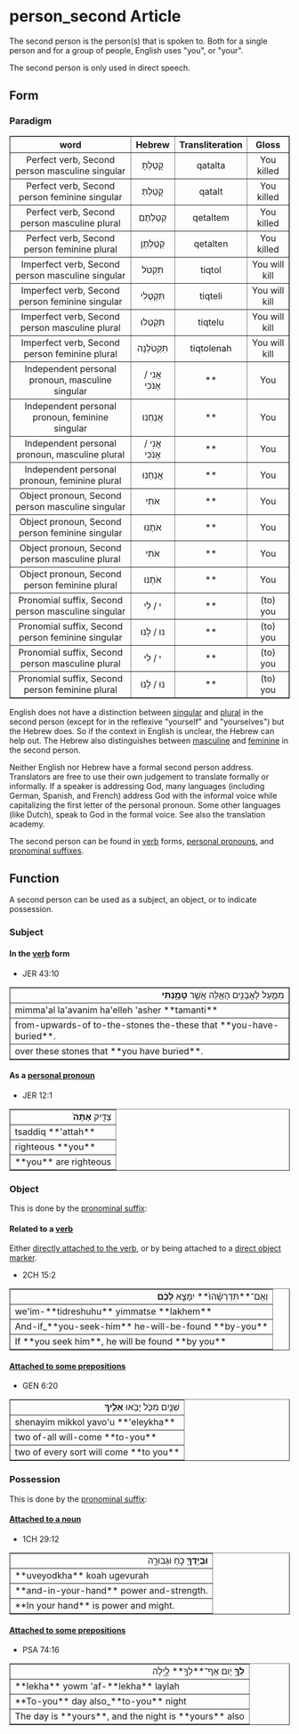 # person_second Article
The second person is the person(s) that is spoken to. Both for a single person and for a group of people, English uses "you", or "your".

The second person is only used in direct speech.

## Form

### Paradigm

<table border="1" class="docutils">
<tr class="row-odd"><th>word</th><th>Hebrew</th><th>Transliteration</th><th>Gloss</th>
</tr>
<tr class="row-even" align="center"><td>Perfect verb, Second person masculine singular</td><td>קָטַלְתָּ</td><td>qatalta</td><td>You killed</td>
</tr>
<tr class="row-odd" align="center"><td>Perfect verb, Second person feminine singular</td><td>קָטַלְתְּ</td><td>qatalt</td><td>You killed</td>
</tr>
<tr class="row-even" align="center"><td>Perfect verb, Second person masculine plural</td><td>קְטַלְתֶּם</td><td>qetaltem</td><td>You killed</td>
</tr>
<tr class="row-odd" align="center"><td>Perfect verb, Second person feminine plural</td><td>קְטַלְתֶּן</td><td>qetalten</td><td>You killed</td>
</tr>


<tr class="row-even" align="center"><td>Imperfect verb, Second person masculine singular</td><td>תִּקְטֹל</td><td>tiqtol</td><td>You will kill</td>
</tr>
<tr class="row-odd" align="center"><td>Imperfect verb, Second person feminine singular</td><td>תִּקְטְלִי</td><td>tiqteli</td><td>You will kill</td>
</tr>
<tr class="row-even" align="center"><td>Imperfect verb, Second person masculine plural</td><td>תִּקְטְלוּ</td><td>tiqtelu</td><td>You will kill</td>
</tr>
<tr class="row-odd" align="center"><td>Imperfect verb, Second person feminine plural</td><td>תִּקְטֹלְנָה</td><td>tiqtolenah</td><td>You will kill</td>
</tr>


<tr class="row-even" align="center"><td>Independent personal pronoun, masculine singular</td><td>אֲנִי / אָנֹכִי</td><td>**</td><td>You</td>
</tr>
<tr class="row-odd" align="center"><td>Independent personal pronoun, feminine singular</td><td>אֲנַחְנוּ</td><td>**</td><td>You</td>
</tr>
<tr class="row-even" align="center"><td>Independent personal pronoun, masculine plural</td><td>אֲנִי / אָנֹכִי</td><td>**</td><td>You</td>
</tr>
<tr class="row-odd" align="center"><td>Independent personal pronoun, feminine plural</td><td>אֲנַחְנוּ</td><td>**</td><td>You</td>
</tr>

<tr class="row-even" align="center"><td>Object pronoun, Second person masculine singular</td><td>אֹתִי</td><td>**</td><td>You</td>
</tr>
<tr class="row-odd" align="center"><td>Object pronoun, Second person feminine singular</td><td>אֹתָנוּ</td><td>**</td><td>You</td>
</tr>
<tr class="row-even" align="center"><td>Object pronoun, Second person masculine plural</td><td>אֹתִי</td><td>**</td><td>You</td>
</tr>
<tr class="row-odd" align="center"><td>Object pronoun, Second person feminine plural</td><td>אֹתָנוּ</td><td>**</td><td>You</td>
</tr>

<tr class="row-even" align="center"><td>Pronomial suffix, Second person masculine singular</td><td>י / לִי</td><td>**</td><td>(to) you</td>
</tr>
<tr class="row-odd" align="center"><td>Pronomial suffix, Second person feminine singular</td><td>נוּ / לָנוּ</td><td>**</td><td>(to) you</td>
</tr>
<tr class="row-even" align="center"><td>Pronomial suffix, Second person masculine plural</td><td>י / לִי</td><td>**</td><td>(to) you</td>
</tr>
<tr class="row-odd" align="center"><td>Pronomial suffix, Second person feminine plural</td><td>נוּ / לָנוּ</td><td>**</td><td>(to) you</td>
</tr>
</tbody>
</table>

English does not have a distinction between [singular](https://git.door43.org/Door43/en-uhg/src/master/content/number_singular/02.md) and [plural](https://git.door43.org/Door43/en-uhg/src/master/content/number_plural/02.md) in the second person (except for in the reflexive "yourself" and "yourselves") but the Hebrew does. So if the context in English is unclear, the Hebrew can help out.
The Hebrew also distinguishes between [masculine](https://git.door43.org/Door43/en-uhg/src/master/content/gender_masculine/02.md) and [feminine](https://git.door43.org/Door43/en-uhg/src/master/content/gender_feminine/02.md) in the second person.

Neither English nor Hebrew have a formal second person address. Translators are free to use their own judgement to translate formally or informally. If a speaker is addressing God, many languages (including German, Spanish, and French) address God with the informal voice while capitalizing the first letter of the personal pronoun. Some other languages (like Dutch), speak to God in the formal voice. See also the translation academy.

The second person can be found in [verb](https://git.door43.org/Door43/en-uhg/src/master/content/verb/02.md) forms, [personal pronouns](https://git.door43.org/Door43/en-uhg/src/master/content/pronoun_personal/02.md), and [pronominal suffixes](https://git.door43.org/Door43/en-uhg/src/master/content/suffix_pronominal/02.md).

## Function
A second person can be used as a subject, an object, or to indicate possession.

### Subject

#### In the [verb](https://git.door43.org/Door43/en-uhg/src/master/content/verb/02.md) form

* JER 43:10
<table border="1" class="docutils">
<colgroup>
<col width="100%" />
</colgroup>
<tbody valign="top">
<tr class="row-odd" align="right"><td>מִמַּ֛עַל לָאֲבָנִ֥ים הָאֵ֖לֶּה אֲשֶׁ֣ר <b>טָמָ֑נְתִּי</b></td>
</tr>
<tr class="row-even"><td>mimma'al la'avanim ha'elleh 'asher **tamanti**</td>
</tr>
<tr class="row-odd"><td>from-upwards-of to-the-stones the-these that **you-have-buried**.</td>
</tr>
<tr class="row-even"><td>over these stones that **you have buried**.</td>
</tr>
</tbody>
</table>

#### As a [personal pronoun](https://git.door43.org/Door43/en-uhg/src/master/content/pronoun_personal/02.md)

* JER 12:1
<table border="1" class="docutils">
<colgroup>
<col width="100%" />
</colgroup>
<tbody valign="top">
<tr class="row-odd" align="right"><td>צַדִּ֤יק <b>אַתָּה֙</b></td>
</tr>
<tr class="row-even"><td>tsaddiq **'attah**</td>
</tr>
<tr class="row-odd"><td>righteous **you**</td>
</tr>
<tr class="row-even"><td>**you** are righteous</td>
</tr>
</tbody>
</table>

### Object
This is done by the [pronominal suffix](https://git.door43.org/Door43/en-uhg/src/master/content/suffix_pronominal/02.md):

#### Related to a [verb](https://git.door43.org/Door43/en-uhg/src/master/content/verb/02.md)
Either [directly attached to the verb](https://git.door43.org/Door43/en-uhg/src/master/content/suffix_pronominal/02.md#direclty-to-the-verb), or by being attached to a [direct object marker](https://git.door43.org/Door43/en-uhg/src/master/content/suffix_pronominal/02.md#with-a-direct-object-marker-).

* 2CH 15:2
<table border="1" class="docutils">
<colgroup>
<col width="100%" />
</colgroup>
<tbody valign="top">
<tr class="row-odd" align="right"><td>וְאִֽם־**תִּדְרְשֻׁ֨הוּ֙** יִמָּצֵ֣א <b>לָכֶ֔ם</b></td>
</tr>
<tr class="row-even"><td>we'im-**tidreshuhu** yimmatse **lakhem**</td>
</tr>
<tr class="row-odd"><td>And-if_**you-seek-him** he-will-be-found **by-you**</td>
</tr>
<tr class="row-even"><td>If **you seek him**, he will be found **by you**</td>
</tr>
</tbody>
</table>

#### [Attached to some prepositions](https://git.door43.org/Door43/en-uhg/src/master/content/suffix_pronominal/02.md#prepositions)

* GEN 6:20
<table border="1" class="docutils">
<colgroup>
<col width="100%" />
</colgroup>
<tbody valign="top">
<tr class="row-odd" align="right"><td>שְׁנַ֧יִם מִכֹּ֛ל יָבֹ֥אוּ <b>אֵלֶ֖יךָ</b></td>
</tr>
<tr class="row-even"><td>shenayim mikkol yavo'u **'eleykha**</td>
</tr>
<tr class="row-odd"><td>two of-all will-come **to-you**</td>
</tr>
<tr class="row-even"><td>two of every sort will come **to you**</td>
</tr>
</tbody>
</table>

### Possession
This is done by the [pronominal suffix](https://git.door43.org/Door43/en-uhg/src/master/content/suffix_pronominal/02.md):

#### [Attached to a noun](https://git.door43.org/Door43/en-uhg/src/master/content/suffix_pronominal/02.md#nouns)

* 1CH 29:12
<table border="1" class="docutils">
<colgroup>
<col width="100%" />
</colgroup>
<tbody valign="top">
<tr class="row-odd" align="right"><td><b>וּבְיָדְךָ֖</b> כֹּ֣חַ וּגְבוּרָ֑ה</td>
</tr>
<tr class="row-even"><td>**uveyodkha** koah ugevurah</td>
</tr>
<tr class="row-odd"><td>**and-in-your-hand** power and-strength.</td>
</tr>
<tr class="row-even"><td>**In your hand** is power and might.</td>
</tr>
</tbody>
</table>

#### [Attached to some prepositions](https://git.door43.org/Door43/en-uhg/src/master/content/suffix_pronominal/02.md#prepositions)

* PSA 74:16
<table border="1" class="docutils">
<colgroup>
<col width="100%" />
</colgroup>
<tbody valign="top">
<tr class="row-odd" align="right"><td><b>לְךָ֣</b> יֹ֭ום אַף־**לְךָ֥** לָ֑יְלָה</td>
</tr>
<tr class="row-even"><td>**lekha** yowm 'af-**lekha** laylah</td>
</tr>
<tr class="row-odd"><td>**To-you** day also_**to-you** night</td>
</tr>
<tr class="row-even"><td>The day is **yours**, and the night is **yours** also</td>
</tr>
</tbody>
</table>